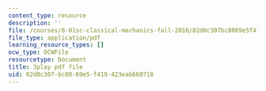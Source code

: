 ```yaml
---
content_type: resource
description: ''
file: /courses/8-01sc-classical-mechanics-fall-2016/02d0c307bc8069e5f419423eab668718_mjrQHIJj1iI.pdf
file_type: application/pdf
learning_resource_types: []
ocw_type: OCWFile
resourcetype: Document
title: 3play pdf file
uid: 02d0c307-bc80-69e5-f419-423eab668718
---
```

